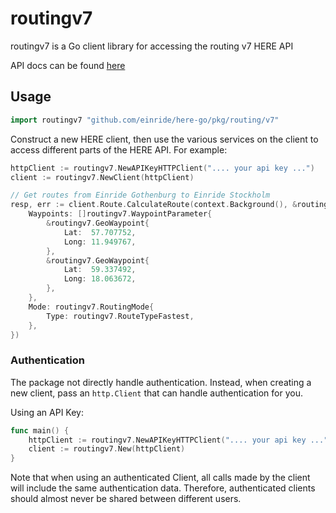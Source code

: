 # routingv7

routingv7 is a Go client library for accessing the routing v7 HERE API

API docs can be found [here](https://developer.here.com/documentation/routing/dev_guide/topics/request-constructing.html)

## Usage

```go
import routingv7 "github.com/einride/here-go/pkg/routing/v7"
```

Construct a new HERE client, then use the various services on the client to
access different parts of the HERE API. For example:

```go
httpClient := routingv7.NewAPIKeyHTTPClient(".... your api key ...")
client := routingv7.NewClient(httpClient)

// Get routes from Einride Gothenburg to Einride Stockholm
resp, err := client.Route.CalculateRoute(context.Background(), &routingv7.CalculateRouteRequest{
    Waypoints: []routingv7.WaypointParameter{
        &routingv7.GeoWaypoint{
            Lat:  57.707752,
            Long: 11.949767,
        },
        &routingv7.GeoWaypoint{
            Lat:  59.337492,
            Long: 18.063672,
        },
    },
    Mode: routingv7.RoutingMode{
        Type: routingv7.RouteTypeFastest,
    },
})
```

### Authentication

The package  not directly handle authentication. Instead, when
creating a new client, pass an `http.Client` that can handle authentication for
you.

Using an API Key:

```go
func main() {
	httpClient := routingv7.NewAPIKeyHTTPClient(".... your api key ...")
	client := routingv7.New(httpClient)
}
```

Note that when using an authenticated Client, all calls made by the client will
include the same authentication data. Therefore, authenticated clients should
almost never be shared between different users.
